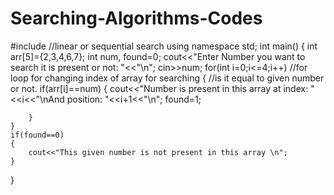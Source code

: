 # Searching-Algorithms-Codes
#include<iostream>		//linear or sequential search
using namespace std;
int main()
{
	int arr[5]={2,3,4,6,7};
	int num, found=0;
	cout<<"Enter Number you want to search it is present or not: "<<"\n";
	cin>>num;
	for(int i=0;i<=4;i++)	//for loop for changing index of array for searching 
	{						//is it equal to given number or not. 
		if(arr[i]==num)
		{
			cout<<"Number is present in this array at index: "<<i<<"\nAnd position: "<<i+1<<"\n";
			found=1;
			
		}
	}
	if(found==0)
	{
		cout<<"This given number is not present in this array \n";
	}
}
